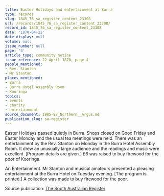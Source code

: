 ```yaml
---
title: Easter Holidays and entertainment at Burra
type: records
slug: 1845_76_sa_register_content_23308
url: /records/1845_76_sa_register_content_23308/
record_id: 1845_76_sa_register_content_23308
date: '1870-04-22'
date_display: null
volume: null
issue_number: null
page: '4'
article_type: community_notice
issue_reference: 22 April 1870, page 4
people_mentioned:
- Rev. Stanton
- Mr Stanton
places_mentioned:
- Burra
- Burra Hotel Assembly Room
- Kooringa
topics:
- events
- charity
- entertainment
source_document: 1985-87_Northern__Argus.md
publication_slug: sa-register
---
```


Easter Holidays passed quietly in Burra.  Shops closed on Good Friday and Easter Monday and the usual tea meetings were held.  There was an entertainment by the Rev. Stanton on Monday in the Burra Hotel Assembly Room.  It drew an unusually large audience and the readings and music were excellent.  [Program details are given.]  £6 was raised to buy firewood for the poor of Kooringa.

An Entertainment.  Mr Stanton and musical amateurs presented a pleasing entertainment at the Burra Hotel on Tuesday evening.  [The program is printed.]  A collection was made to buy firewood for the poor.

Source publication: [The South Australian Register](/publications/sa-register/)
